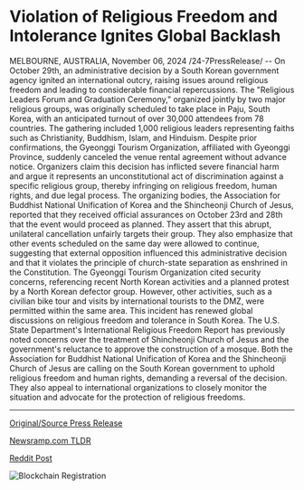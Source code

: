 # Violation of Religious Freedom and Intolerance Ignites Global Backlash

MELBOURNE, AUSTRALIA, November 06, 2024 /24-7PressRelease/ -- On October 29th, an administrative decision by a South Korean government agency ignited an international outcry, raising issues around religious freedom and leading to considerable financial repercussions.  The "Religious Leaders Forum and Graduation Ceremony," organized jointly by two major religious groups, was originally scheduled to take place in Paju, South Korea, with an anticipated turnout of over 30,000 attendees from 78 countries. The gathering included 1,000 religious leaders representing faiths such as Christianity, Buddhism, Islam, and Hinduism.  Despite prior confirmations, the Gyeonggi Tourism Organization, affiliated with Gyeonggi Province, suddenly canceled the venue rental agreement without advance notice. Organizers claim this decision has inflicted severe financial harm and argue it represents an unconstitutional act of discrimination against a specific religious group, thereby infringing on religious freedom, human rights, and due legal process.  The organizing bodies, the Association for Buddhist National Unification of Korea and the Shincheonji Church of Jesus, reported that they received official assurances on October 23rd and 28th that the event would proceed as planned. They assert that this abrupt, unilateral cancellation unfairly targets their group. They also emphasize that other events scheduled on the same day were allowed to continue, suggesting that external opposition influenced this administrative decision and that it violates the principle of church-state separation as enshrined in the Constitution.  The Gyeonggi Tourism Organization cited security concerns, referencing recent North Korean activities and a planned protest by a North Korean defector group. However, other activities, such as a civilian bike tour and visits by international tourists to the DMZ, were permitted within the same area.  This incident has renewed global discussions on religious freedom and tolerance in South Korea. The U.S. State Department's International Religious Freedom Report has previously noted concerns over the treatment of Shincheonji Church of Jesus and the government's reluctance to approve the construction of a mosque.  Both the Association for Buddhist National Unification of Korea and the Shincheonji Church of Jesus are calling on the South Korean government to uphold religious freedom and human rights, demanding a reversal of the decision. They also appeal to international organizations to closely monitor the situation and advocate for the protection of religious freedoms. 

---

[Original/Source Press Release](https://www.24-7pressrelease.com/press-release/515939/violation-of-religious-freedom-and-intolerance-ignites-global-backlash)
                    

[Newsramp.com TLDR](https://newsramp.com/curated-news/south-korean-government-decision-sparks-international-outcry-over-religious-freedom/bb3cc2b09a83f7685c97ab2fb6d28f97) 

 



[Reddit Post](https://www.reddit.com/r/newsramp/comments/1glnb8n/south_korean_government_decision_sparks/) 



![Blockchain Registration](https://cdn.newsramp.app/24-7PressRelease/qrcode/2411/7/fernMuOi.webp)